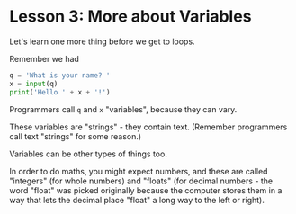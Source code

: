 # Lesson 3: More about Variables

Let's learn one more thing before we get to loops.

Remember we had

```python
q = 'What is your name? '
x = input(q)
print('Hello ' + x + '!')
```

Programmers call `q` and `x` "variables", because they can vary.

These variables are "strings" - they contain text. (Remember programmers
call text "strings" for some reason.)

Variables can be other types of things too.

In order to do maths, you might expect numbers, and these are called "integers" (for whole numbers) and "floats" (for decimal numbers - the word "float" was picked originally because the computer stores them in a way that lets the decimal place "float" a long way to the left or right).